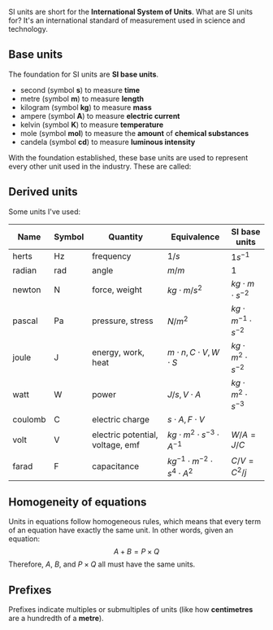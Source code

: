 SI units are short for the **International System of Units**.
What are SI units for? It's an international standard of measurement used in science and technology.
## Base units
The foundation for SI units are **SI base units**.
* second (symbol **s**) to measure **time**
* metre (symbol **m**) to measure **length**
* kilogram (symbol **kg**) to measure **mass**
* ampere (symbol **A**) to measure **electric current**
* kelvin (symbol **K**) to measure **temperature**
* mole (symbol **mol**) to measure the **amount** of **chemical substances**
* candela (symbol **cd**) to measure **luminous intensity**

With the foundation established, these base units are used to represent every other unit used in the industry. These are called:
## Derived units
Some units I've used:

| Name    | Symbol | Quantity                         | Equivalence                               | SI base units                |
| ------- | ------ | -------------------------------- | ----------------------------------------- | ---------------------------- |
| herts   | Hz     | frequency                        | $1/s$                                     | $1s^{-1}$                    |
| radian  | rad    | angle                            | $m/m$                                     | 1                            |
| newton  | N      | force, weight                    | $kg\cdot m/s^2$                           | $kg\cdot m \cdot s^{-2}$     |
| pascal  | Pa     | pressure, stress                 | $N/m^2$                                   | $kg\cdot m^{-1}\cdot s^{-2}$ |
| joule   | J      | energy, work, heat               | $m\cdot n, C\cdot V, W \cdot S$           | $kg\cdot m^{2} \cdot s^{-2}$ |
| watt    | W      | power                            | $J/s, V\cdot A$                           | $kg\cdot m^{2} \cdot s^{-3}$ |
| coulomb | C      | electric charge                  | $s\cdot A, F\cdot V$                      |                              |
| volt    | V      | electric potential, voltage, emf | $kg\cdot m^2 \cdot s^{-3} \cdot A^{-1}$   | $W/A=J/C$                    |
| farad   | F      | capacitance                      | $kg^{-1}\cdot m^{-2} \cdot s^4 \cdot A^2$ | $C/V=C^2/j$                  |
## Homogeneity of equations
Units in equations follow homogeneous rules, which means that every term of an equation have exactly the same unit. In other words, given an equation:
$$
A + B = P\times Q
$$
Therefore, $A$, $B$, and $P\times Q$ all must have the same units.
## Prefixes
Prefixes indicate multiples or submultiples of units (like how **centimetres** are a hundredth of a **metre**).
